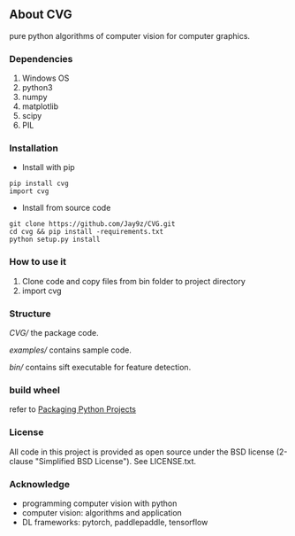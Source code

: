 ## About CVG
pure python algorithms of computer vision for computer graphics.


### Dependencies
1. Windows OS
2. python3
3. numpy
4. matplotlib
5. scipy
6. PIL


### Installation
- Install with pip
```
pip install cvg
import cvg
```

- Install from source code
```
git clone https://github.com/Jay9z/CVG.git
cd cvg && pip install -requirements.txt
python setup.py install
```


### How to use it
1. Clone code and copy files from bin folder to project directory
2. import cvg


### Structure
*CVG/*  the package code.

*examples/*  contains sample code. 

*bin/* contains sift executable for feature detection.


### build wheel
refer to [Packaging Python Projects](https://packaging.python.org/tutorials/packaging-projects/)


### License
All code in this project is provided as open source under the BSD license (2-clause "Simplified BSD License"). See LICENSE.txt. 


### Acknowledge
- programming computer vision with python
- computer vision: algorithms and application
- DL frameworks: pytorch, paddlepaddle, tensorflow
